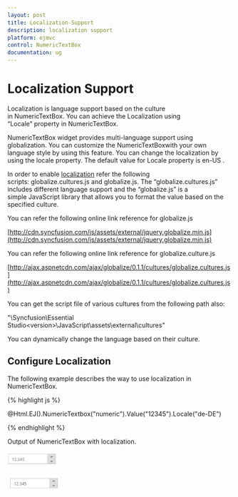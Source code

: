 ```yaml
---
layout: post
title: Localization-Support
description: localization support
platform: ejmvc
control: NumericTextBox
documentation: ug
---
```


# Localization Support

Localization is language support based on the culture in NumericTextBox. You can achieve the Localization using “Locale” property in NumericTextBox. 

NumericTextBox widget provides multi-language support using globalization. You can customize the NumericTextBoxwith your own language style by using this feature. You can change the localization by using the locale property. The default value for Locale property is en-US .

In order to enable [localization](http://help.syncfusion.com/ug/js/default.htm) refer the following scripts: globalize.cultures.js and globalize.js. The “globalize.cultures.js” includes different language support and the “globalize.js” is a simple JavaScript library that allows you to format the value based on the specified culture.

You can refer the following online link reference for globalize.js

[http://cdn.syncfusion.com/js/assets/external/jquery.globalize.min.js](http://cdn.syncfusion.com/js/assets/external/jquery.globalize.min.js)

You can refer the following online link reference for globalize.culture.js

[http://ajax.aspnetcdn.com/ajax/globalize/0.1.1/cultures/globalize.cultures.js](http://ajax.aspnetcdn.com/ajax/globalize/0.1.1/cultures/globalize.cultures.js)

You can get the script file of various cultures from the following path also:

"<Installed Location>\Syncfusion\Essential Studio\<version>\JavaScript\assets\external\cultures"

You can dynamically change the language based on their culture.

## Configure Localization

The following example describes the way to use localization in NumericTextBox.



{% highlight js %}

@Html.EJ().NumericTextbox("numeric").Value("12345").Locale("de-DE")

{% endhighlight %}

Output of NumericTextBox with localization.

![](Localization-Support_images/Localization-Support_img1.png)





![](Localization-Support_images/Localization-Support_img2.png)



